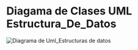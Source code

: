 # Diagama de Clases UML Estructura_De_Datos
![Diagrama de Uml_Estructuras de datos](https://github.com/Jossibel/Estructura_De_Datos/assets/166523237/841b473d-8ba4-48c8-8f26-e77d5ffaf8b0)
